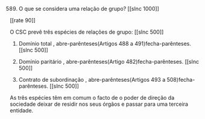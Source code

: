 589. O que  se considera uma relação de grupo?
[[slnc 1000]]

[[rate 90]]

O CSC  prevê três espécies de relações de grupo:
[[slnc 500]]

1) Domínio  total , abre-parênteses(Artigos 488 a 491)fecha-parênteses.
[[slnc 500]]

2) Domínio  paritário  , abre-parênteses(Artigo 482)fecha-parênteses.
[[slnc 500]]

3) Contrato de subordinação  , abre-parênteses(Artigos 493  a 508)fecha-parênteses.
[[slnc 500]]


As três espécies têm  em  comum  o facto de  o poder  de  direção  da sociedade deixar  de  residir nos seus órgãos e passar para uma  terceira entidade.
